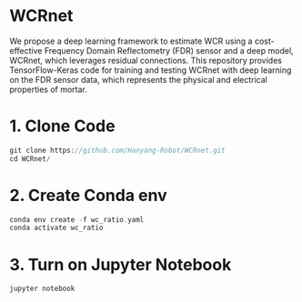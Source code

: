 # WCRnet
We propose a deep learning framework to estimate WCR using a cost-effective Frequency Domain Reflectometry (FDR) sensor and a deep model, WCRnet, which leverages residual connections. This repository provides TensorFlow-Keras code for training and testing WCRnet with deep learning on the FDR sensor data, which represents the physical and electrical properties of mortar.

# 1. Clone Code
```c
git clone https://github.com/Hanyang-Robot/WCRnet.git
cd WCRnet/
```

# 2. Create Conda env
```c
conda env create -f wc_ratio.yaml
conda activate wc_ratio
```

# 3. Turn on Jupyter Notebook
```c
jupyter notebook
```
